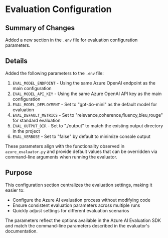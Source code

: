 # Evaluation Configuration

## Summary of Changes
Added a new section in the `.env` file for evaluation configuration parameters.

## Details
Added the following parameters to the `.env` file:

1. `EVAL_MODEL_ENDPOINT` - Using the same Azure OpenAI endpoint as the main configuration
2. `EVAL_MODEL_API_KEY` - Using the same Azure OpenAI API key as the main configuration
3. `EVAL_MODEL_DEPLOYMENT` - Set to "gpt-4o-mini" as the default model for evaluation
4. `EVAL_DEFAULT_METRICS` - Set to "relevance,coherence,fluency,bleu,rouge" for standard evaluation
5. `EVAL_OUTPUT_DIR` - Set to "./output" to match the existing output directory in the project
6. `EVAL_VERBOSE` - Set to "false" by default to minimize console output

These parameters align with the functionality observed in `azure_evaluator.py` and provide default values that can be overridden via command-line arguments when running the evaluator.

## Purpose
This configuration section centralizes the evaluation settings, making it easier to:
- Configure the Azure AI evaluation process without modifying code
- Ensure consistent evaluation parameters across multiple runs
- Quickly adjust settings for different evaluation scenarios

The parameters reflect the options available in the Azure AI Evaluation SDK and match the command-line parameters described in the evaluator's documentation.
